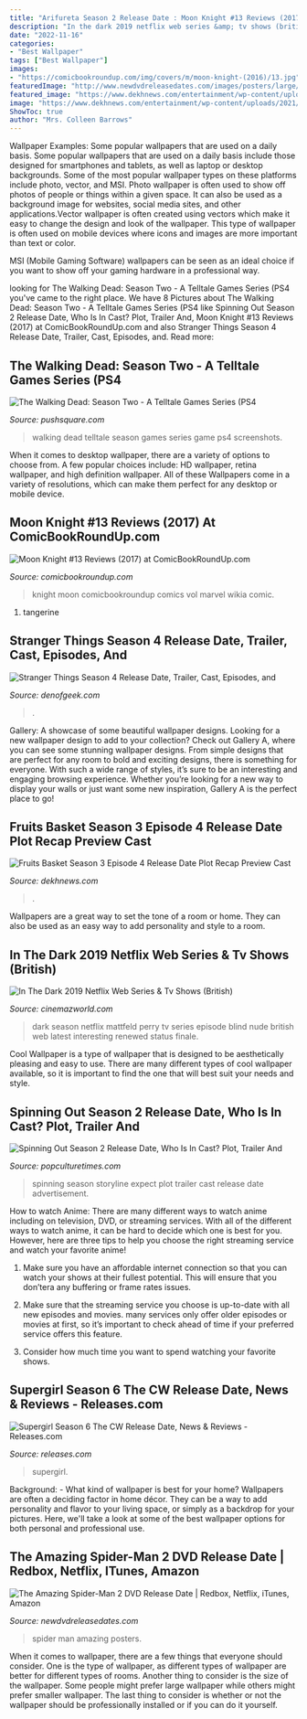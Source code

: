 ```yaml
---
title: "Arifureta Season 2 Release Date : Moon Knight #13 Reviews (2017) At Comicbookroundup.com"
description: "In the dark 2019 netflix web series &amp; tv shows (british)"
date: "2022-11-16"
categories:
- "Best Wallpaper"
tags: ["Best Wallpaper"]
images:
- "https://comicbookroundup.com/img/covers/m/moon-knight-(2016)/13.jpg"
featuredImage: "http://www.newdvdreleasedates.com/images/posters/large/the-amazing-spider-man-2-2014-05.jpg"
featured_image: "https://www.dekhnews.com/entertainment/wp-content/uploads/2021/04/Fruits-basket.jpg"
image: "https://www.dekhnews.com/entertainment/wp-content/uploads/2021/04/Fruits-basket.jpg"
ShowToc: true
author: "Mrs. Colleen Barrows"
---
```



Wallpaper Examples: Some popular wallpapers that are used on a daily basis.
Some popular wallpapers that are used on a daily basis include those designed for smartphones and tablets, as well as laptop or desktop backgrounds. Some of the most popular wallpaper types on these platforms include photo, vector, and MSI. 
Photo wallpaper is often used to show off photos of people or things within a given space. It can also be used as a background image for websites, social media sites, and other applications.Vector wallpaper is often created using vectors which make it easy to change the design and look of the wallpaper. This type of wallpaper is often used on mobile devices where icons and images are more important than text or color. 

MSI (Mobile Gaming Software) wallpapers can be seen as an ideal choice if you want to show off your gaming hardware in a professional way.

	

		
looking for The Walking Dead: Season Two - A Telltale Games Series (PS4 you've came to the right place. We have 8 Pictures about The Walking Dead: Season Two - A Telltale Games Series (PS4 like Spinning Out Season 2 Release Date, Who Is In Cast? Plot, Trailer And, Moon Knight #13 Reviews (2017) at ComicBookRoundUp.com and also Stranger Things Season 4 Release Date, Trailer, Cast, Episodes, and. Read more:
		
    
## The Walking Dead: Season Two - A Telltale Games Series (PS4

<img loading=lazy src="https://images.pushsquare.com/screenshots/62948/large.jpg" onerror="this.onerror=null;this.src='https://tse2.mm.bing.net/th?id=OIP.DZ7Et1M5UKZG4eG8uXs45AHaEK&amp;pid=15.1';" alt="The Walking Dead: Season Two - A Telltale Games Series (PS4">

_Source: pushsquare.com_

>walking dead telltale season games series game ps4 screenshots. 

	

When it comes to desktop wallpaper, there are a variety of options to choose from. A few popular choices include: HD wallpaper, retina wallpaper, and high definition wallpaper. All of these Wallpapers come in a variety of resolutions, which can make them perfect for any desktop or mobile device. 

    
## Moon Knight #13 Reviews (2017) At ComicBookRoundUp.com

<img loading=lazy src="https://comicbookroundup.com/img/covers/m/moon-knight-(2016)/13.jpg" onerror="this.onerror=null;this.src='https://tse4.mm.bing.net/th?id=OIP._7NzC60Pj7P-pzUlMtpvggAAAA&amp;pid=15.1';" alt="Moon Knight #13 Reviews (2017) at ComicBookRoundUp.com">

_Source: comicbookroundup.com_

>knight moon comicbookroundup comics vol marvel wikia comic. 

	

1. tangerine 

    
## Stranger Things Season 4 Release Date, Trailer, Cast, Episodes, And

<img loading=lazy src="https://www.denofgeek.com/wp-content/uploads/2019/07/stranger-things-season-4-1.jpg?fit=2000%2C1000" onerror="this.onerror=null;this.src='https://tse2.mm.bing.net/th?id=OIP.N1-k80hAmv_zvV7J5au56gHaDt&amp;pid=15.1';" alt="Stranger Things Season 4 Release Date, Trailer, Cast, Episodes, and">

_Source: denofgeek.com_

>. 

	

Gallery: A showcase of some beautiful wallpaper designs.
Looking for a new wallpaper design to add to your collection? Check out Gallery A, where you can see some stunning wallpaper designs. From simple designs that are perfect for any room to bold and exciting designs, there is something for everyone. With such a wide range of styles, it’s sure to be an interesting and engaging browsing experience. Whether you’re looking for a new way to display your walls or just want some new inspiration, Gallery A is the perfect place to go!





	
	
    
## Fruits Basket Season 3 Episode 4 Release Date Plot Recap Preview Cast

<img loading=lazy src="https://www.dekhnews.com/entertainment/wp-content/uploads/2021/04/Fruits-basket.jpg" onerror="this.onerror=null;this.src='https://tse3.mm.bing.net/th?id=OIP.buq206sdzR0jQtwzWq0JvwHaE7&amp;pid=15.1';" alt="Fruits Basket Season 3 Episode 4 Release Date Plot Recap Preview Cast">

_Source: dekhnews.com_

>. 

	

Wallpapers are a great way to set the tone of a room or home. They can also be used as an easy way to add personality and style to a room.

    
## In The Dark 2019 Netflix Web Series &amp; Tv Shows (British)

<img loading=lazy src="https://cinemazworld.com/wp-content/uploads/2020/07/British-Web-Series-On-Netflix-In-the-dark-1.jpg" onerror="this.onerror=null;this.src='https://tse1.mm.bing.net/th?id=OIP.2ljWr0uAtyHND-o5vj4y5wHaEJ&amp;pid=15.1';" alt="In The Dark 2019 Netflix Web Series &amp; Tv Shows (British)">

_Source: cinemazworld.com_

>dark season netflix mattfeld perry tv series episode blind nude british web latest interesting renewed status finale. 

	

Cool Wallpaper is a type of wallpaper that is designed to be aesthetically pleasing and easy to use. There are many different types of cool wallpaper available, so it is important to find the one that will best suit your needs and style.

    
## Spinning Out Season 2 Release Date, Who Is In Cast? Plot, Trailer And

<img loading=lazy src="https://popculturetimes.com/wp-content/uploads/2020/05/maxresdefault-2.jpg" onerror="this.onerror=null;this.src='https://tse4.mm.bing.net/th?id=OIP.lpacZHlhreexVvYHu80TmwHaEK&amp;pid=15.1';" alt="Spinning Out Season 2 Release Date, Who Is In Cast? Plot, Trailer And">

_Source: popculturetimes.com_

>spinning season storyline expect plot trailer cast release date advertisement. 

	

How to watch Anime: There are many different ways to watch anime including on television, DVD, or streaming services.
With all of the different ways to watch anime, it can be hard to decide which one is best for you. However, here are three tips to help you choose the right streaming service and watch your favorite anime!
1. Make sure you have an affordable internet connection so that you can watch your shows at their fullest potential. This will ensure that you don’tera any buffering or frame rates issues.

2. Make sure that the streaming service you choose is up-to-date with all new episodes and movies. many services only offer older episodes or movies at first, so it’s important to check ahead of time if your preferred service offers this feature.

3. Consider how much time you want to spend watching your favorite shows.

    
## Supergirl Season 6 The CW Release Date, News &amp; Reviews - Releases.com

<img loading=lazy src="https://cdn.releases.com/img/image/49b1cf95-6d53-47a5-95b9-f9826f09bbd0.jpg/300" onerror="this.onerror=null;this.src='https://tse2.mm.bing.net/th?id=OIP.V4RAzU1rNhpJTRvnY-hoIgAAAA&amp;pid=15.1';" alt="Supergirl Season 6 The CW Release Date, News &amp; Reviews - Releases.com">

_Source: releases.com_

>supergirl. 

	

Background: - What kind of wallpaper is best for your home?
Wallpapers are often a deciding factor in home décor. They can be a way to add personality and flavor to your living space, or simply as a backdrop for your pictures. Here, we'll take a look at some of the best wallpaper options for both personal and professional use.

    
## The Amazing Spider-Man 2 DVD Release Date | Redbox, Netflix, ITunes, Amazon

<img loading=lazy src="http://www.newdvdreleasedates.com/images/posters/large/the-amazing-spider-man-2-2014-05.jpg" onerror="this.onerror=null;this.src='https://tse1.mm.bing.net/th?id=OIP.wwkHmDOuCLKR7pWzFx0PKgHaK-&amp;pid=15.1';" alt="The Amazing Spider-Man 2 DVD Release Date | Redbox, Netflix, iTunes, Amazon">

_Source: newdvdreleasedates.com_

>spider man amazing posters. 

	

When it comes to wallpaper, there are a few things that everyone should consider. One is the type of wallpaper, as different types of wallpaper are better for different types of rooms. Another thing to consider is the size of the wallpaper. Some people might prefer large wallpaper while others might prefer smaller wallpaper. The last thing to consider is whether or not the wallpaper should be professionally installed or if you can do it yourself.

